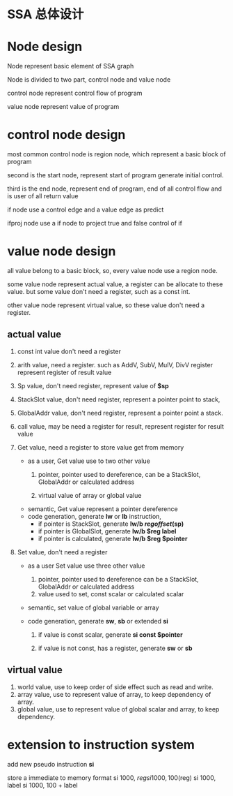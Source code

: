# SSA 总体设计

# Node design

Node represent basic element of SSA graph

Node is divided to two part, control node and value node

control node represent control flow of program

value node represent value of program


# control node design

most common control node is region node, which represent
a basic block of program

second is the start node, represent start of program generate initial
control.

third is the end node, represent end of program, end of all control flow
and is user of all return value

if node use a control edge and a value edge as predict

ifproj node use a if node to project true and false control of if


# value node design

all value belong to a basic block, so, every value node use a region node.

some value node represent actual value, a register can be allocate to these value.
but some value don't need a register, such as a const int.

other value node represent virtual value, so these value don't need a register.


## actual value

1. const int value don't need a register
2. arith value, need a register. such as AddV, SubV, MulV, DivV
    register represent register of result value
    
3. Sp value, don't need register, represent value of **$sp**

4. StackSlot value, don't need register, represent a pointer point to stack, 

5. GlobalAddr value, don't need register, represent a pointer point a stack.

5. call value, may be need a register for result, represent register for result value

6. Get value, need a register to store value get from memory

    + as a user, Get value use to two other value
        1. pointer, pointer used to dereference, 
           can be a StackSlot, GlobalAddr or calculated address
           
        2. virtual value of array or global value
    + semantic, Get value represent a pointer dereference
    + code generation, generate **lw** or **lb** instruction,
        + if pointer is StackSlot, generate **lw/b $reg offset($sp)**
        + if pointer is GlobalSlot, generate **lw/b $reg label**
        + if pointer is calculated, generate **lw/b $reg $pointer**
     

7. Set value, don't need a register

    + as a user Set value use three other value
        1. pointer, pointer used to dereference
           can be a StackSlot, GlobalAddr or calculated address
        2. value used to set, const scalar or calculated scalar
    
    + semantic, set value of global variable or array
    + code generation, generate **sw**, **sb** or extended **si**
        1. if value is const scalar, generate **si const $pointer**
        
        2. if value is not const, has a register, generate **sw** or **sb**
       

## virtual value
1. world value, use to keep order of side effect such as read and write.
2. array value, use to represent value of array, to keep dependency of array.
3. global value, use to represent value of global scalar and array, to keep dependency.


# extension to instruction system
add new pseudo instruction **si**

store a immediate to memory
format 
si 1000, $reg
si 1000, 100($reg)
si 1000, label
si 1000, 100 + label










